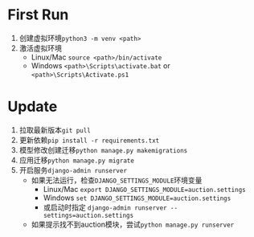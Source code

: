 # First Run

1. 创建虚拟环境`python3 -m venv <path>`
2. 激活虚拟环境
    - Linux/Mac `source <path>/bin/activate`
    - Windows `<path>\Scripts\activate.bat` or `<path>\Scripts\Activate.ps1`

# Update
1. 拉取最新版本`git pull`
2. 更新依赖`pip install -r requirements.txt`
3. 模型修改创建迁移`python manage.py makemigrations`
4. 应用迁移`python manage.py migrate`
5. 开启服务`django-admin runserver`
    - 如果无法运行，检查`DJANGO_SETTINGS_MODULE`环境变量
        - Linux/Mac `export DJANGO_SETTINGS_MODULE=auction.settings`
        - Windows `set DJANGO_SETTINGS_MODULE=auction.settings`
        - 或启动时指定 `django-admin runserver --settings=auction.settings`
    - 如果提示找不到auction模块，尝试`python manage.py runserver`